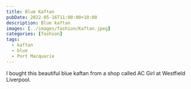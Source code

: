 ```yaml
---
title: Blue Kaftan
pubDate: 2022-05-16T11:00:00+10:00
description: Blue kaftan
images: [../images/fashion/Kaftan.jpeg]
categories: [fashion]
tags:
  - kaftan
  - blue
  - Port Macquarie
---
```


I bought this beautiful blue kaftan from a shop called AC Girl at Westfield
Liverpool.

